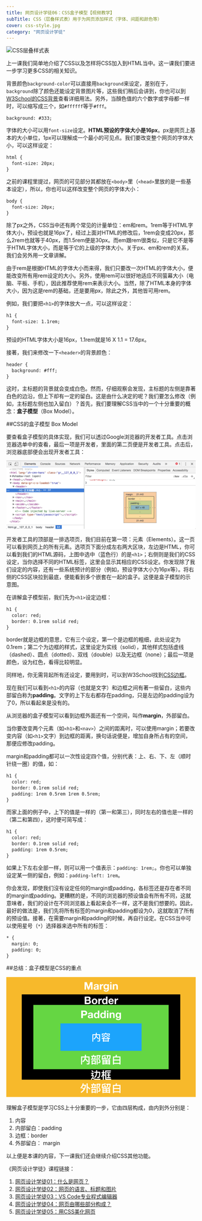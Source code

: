 ```yaml
---
title: 网页设计学徒06：CSS盒子模型【视频教学】
subTitle: CSS（层叠样式表）用于为网页添加样式（字体、间距和颜色等）
cover: css-style.jpg
category: "网页设计学徒"
---
```


![CSS层叠样式表](/css-style.jpg)

上一课我们简单地介绍了CSS以及怎样将CSS加入到HTML当中。这一课我们要进一步学习更多CSS的相关知识。

背景颜色`background-color`可以直接用`background`来设定，差别在于，`background`除了颜色还能设定背景图片等，这些我们稍后会讲到，你也可以到[W3School的CSS背景](http://www.w3school.com.cn/css/css_background.asp)查看详细用法。另外，当顏色值的六个数字或字母都一样时，可以缩写成三个，如`#ffffff`等于`#fff`。

```
background: #333;
```

字体的大小可以用`font-size`设定。**HTML预设的字体大小是16px**。px是网页上基本的大小单位，1px可以理解成一个最小的可见点。我们要改变整个网页的字体大小，可以这样设定：

```
html {
  font-size: 20px;
}
```

之前的课程里提过，网页的可见部分其都放在`<body>`里（`<head>`里放的是一些基本设定），所以，你也可以这样改变整个网页的字体大小：

```
body {
  font-size: 20px;
}
```

除了px之外，CSS当中还有两个常见的计量单位：em和rem。1rem等于HTML字体大小，预设也就是16px了，经过上面对HTML的修改后，1rem会变成20px，那么2rem也就等于40px，而1.5rem便是30px。而em跟rem很类似，只是它不是等于HTML字体大小，而是等于它的上级的字体大小。关于px、em和rem的关系，我们会另外用一文章讲解。

由于rem是根据HTML的字体大小而来得，我们只要改一次HTML的字体大小，便能改变所有用rem设定的大小。另外，使用rem可以很好地适应不同萤幕大小（电脑、平板、手机），因此推荐使用rem来表示大小。当然，除了HTML本身的字体大小，因为这是rem的基础，还是要用px，除此之外，其他皆可用rem。

例如，我们要把`<h1>`的字体放大一点，可以这样设定：

```
h1 {
  font-size: 1.1rem;
}
```

预设的HTML字体大小是16px，1.1rem就是16 X 1.1 = 17.6px。

接著，我们来修改一下`<header>`的背景颜色：

```
header {
  background: #fff;
}
```

这时，主标题的背景就会变成白色。然而，仔细观察会发现，主标题的左侧是靠著白色的边沿，但上下却有一定的留白。这是由什么决定的呢？我们要怎么修改（例如，主标题左侧也加入留白）？首先，我们要理解CSS当中的一个十分重要的概念：**盒子模型**（Box Model）。

##CSS的盒子模型 Box Model

要查看盒子模型的具体实现，我们可以透过Google浏览器的开发者工具。点击浏览器选单中的查看，最后一项是开发者，里面的第二页便是开发者工具。点击后，浏览器底部便会出现开发者工具：

![开发者工具](developer-tools.png)

开发者工具的顶部是一排选项页，我们目前在第一项：元素（Elements）。这一页可以看到网页上的所有元素。选项页下面分成左右两大区块，左边是HTML，你可以看到我们的HTML源码，上图中选中（蓝色行）的是`<h1>`；右侧则是我们的CSS设定，当你选择不同的HTML标签，这里会显示其相应的CSS设定。你发现除了我们设定的内容，还有一些系统预计的部分（例如，预设字体大小为16px等）。将右侧的CSS区块拉到最底，便能看到多个嵌套在一起的盒子。这便是盒子模型的示意图。

在讲解盒子模型前，我们先为`<h1>`设定边框：

```
h1 {
  color: red;
  border: 0.1rem solid red;
}
```

border就是边框的意思，它有三个设定，第一个是边框的粗细，此处设定为0.1rem；第二个为边框的样式，这里设定为实线（solid），其他样式包括虚线（dashed）、圆点（dotted）、双线（double）以及无边框（none）；最后一项是颜色，设为红色，看得比较明显。

同样地，你无需背起所有还设定，要用到时，可以到W3School找到[CSS边框](http://www.w3school.com.cn/cssref/pr_border.asp)。

现在我们可以看到`<h1>`的内容（也就是文字）和边框之间有著一些留白，这些内部留白称为**padding**。文字的上下左右都存在padding，只是左边的padding设为了0，所以看起来是没有的。

从浏览器的盒子模型可以看到边框外面还有一个空间，叫作**margin**，外部留白。

当你要改变两个元素（如`<h1>`和`<nav>`）之间的距离时，可以使用margin；若要改变内容（如`<h1>`文字）到边框的距离，换句话说便是，增加自身所占有的空间，那便应修改padding。

margin和padding都可以一次性设定四个值，分别代表：上、右、下、左（顺时针绕一圈）的值，如：

```
h1 {
  color: red;
  border: 0.1rem solid red;
  padding: 1rem 0.5rem 1rem 0.5rem;
}
```

而家上面的例子中，上下的值是一样的（第一和第三），同时左右的值也是一样的（第二和第四），这时便可简写成：

```
h1 {
  color: red;
  border: 0.1rem solid red;
  padding: 1rem 0.5rem;
}
```

如果上下左右全部一样，则可以用一个值表示：`padding: 1rem;`。你也可以单独设定某一侧的留白，例如：`padding-left: 1rem`。

你会发现，即使我们沒有设定任何的margin或padding，各标签还是存在者不同的margin或padding。更糟糕的是，不同的浏览器的预设值会有所有不同，这就意味者，我们的设计在不同浏览器上看起来会不一样，这不是我们想要的。因此，最好的做法是，我们先将所有标签的margin和padding都设为0，这就取消了所有的预设值。接著，在需要margin和padding的时候，再自行设定。在CSS当中可以使用星号（`*`）选择器来选中所有的标签：

```
* {
  margin: 0;
  padding: 0;
}
```

##总结：盒子模型是CSS的重点

![盒子模型](box-model.png)

理解盒子模型是学习CSS上十分重要的一步，它由四层构成，由内到外分别是：

1. 内容
2. 内部留白：padding
3. 边框：border
4. 外部留白： margin

以上便是本课的内容，下一课我们还会继续介绍CSS其他功能。

《网页设计学徒》课程链接：
1. [网页设计学徒01：什么是网页？](/web-design)
2. [网页设计学徒02：网页的语言、标题和图片](/html-tags)
3. [网页设计学徒03：VS Code专业程式编辑器](/vs-code)
4. [网页设计学徒04：网页由哪些部分构成？](/html-sementic)
5. [网页设计学徒05：用CSS美化网页](/css)